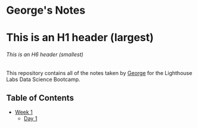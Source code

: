 # George's Notes
# This is an H1 header (largest)
###### This is an H6 header (smallest)

This repository contains all of the notes taken by [George](https://github.com/georgi3/lhl_notes) for the Lighthouse Labs Data Science Bootcamp.

## Table of Contents
* [Week 1](/Week_1)
  * [Day 1](/Week_1/Day_1)
